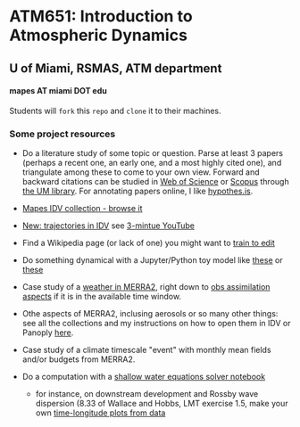 # ATM651: Introduction to Atmospheric Dynamics
## U of Miami, RSMAS, ATM department 
#### mapes AT miami DOT edu

Students will `fork` this `repo` and `clone` it to their machines. 

### Some project resources 

* Do a literature study of some topic or question. Parse at least 3 papers (perhaps a recent one, an early one, and a most highly cited one), and triangulate among these to come to your own view. Forward and backward citations can be studied in [Web of Science](http://apps.webofknowledge.com.access.library.miami.edu) or [Scopus](https://www-scopus-com.access.library.miami.edu) through [the UM library](https://www.library.miami.edu). For annotating papers online, I like [hypothes.is](http://hypothes.is).

* [Mapes IDV collection - browse it](https://weather.rsmas.miami.edu/repository/entry/show?entryid=115a4ff0-10de-4fba-86d7-66cd42d6d8de)

* [New: trajectories in IDV](https://ams.confex.com/ams/98Annual/webprogram/Paper337280.html) see [3-mintue YouTube](https://www.youtube.com/watch?v=m0DwH--5GP8)

* Find a Wikipedia page (or lack of one) you might want to [train to edit](https://dashboard.wikiedu.org/courses/University_of_Miami/Weather_Analysis_(Fall_2019)?enroll=fjsbeacg)

* Do something dynamical with a Jupyter/Python toy model like [these](https://github.com/ATMOcanes/ATM663_convection_meso/tree/master/Resources/Notebooks) or [these]()

* Case study of a [weather in MERRA2](https://fluid.nccs.nasa.gov/reanalysis/classic_merra2/?one_click=1&tau=15&stream=MERRA2&level=0&region=usa&fcst=19930313&field=ptype), right down to [obs assimilation aspects](http://weather.rsmas.miami.edu/repository/entry/show?entryid=8f4d8443-54ed-419b-a74b-fb0c6ace4daf) if it is in the available time window. 

* Othe aspects of MERRA2, inclusing aerosols or so many other things: see all the collections and my instructions on how to open them in IDV or Panoply [here](https://hyp.is/NuATNvQBEemtxQPBlKyywQ/gmao.gsfc.nasa.gov/pubs/docs/Bosilovich785.pdf).

* Case study of a climate timescale "event" with monthly mean fields and/or budgets from MERRA2.

* Do a computation with a [shallow water equations solver notebook](https://github.com/ATMOcanes/ATM651_IntroAtmDynamics/blob/master/Notebooks/SWEmodel.ipynb)

  * for instance, on downstream development and Rossby wave dispersion (8.33 of Wallace and Hobbs, LMT exercise 1.5, make your own [time-longitude plots from data](https://www.esrl.noaa.gov/psd/map/time_plot/)
  

